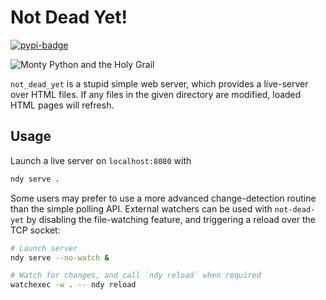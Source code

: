 # Not Dead Yet!
[![pypi-badge][]][pypi] 

[pypi-badge]: https://img.shields.io/pypi/v/not-dead-yet
[pypi]: https://pypi.org/project/not-dead-yet

![Monty Python and the Holy Grail](https://media.giphy.com/media/1cv7Gwf0Utdeg/giphy.gif)

`not_dead_yet` is a stupid simple web server, which provides a live-server over HTML files. 
If any files in the given directory are modified, loaded HTML pages will refresh.

## Usage
Launch a live server on `localhost:8080` with 
```bash
ndy serve .
```

Some users may prefer to use a more advanced change-detection routine than the simple polling API. External watchers can be used with `not-dead-yet` by disabling the file-watching feature, and triggering a reload over the TCP socket:
```bash
# Launch server
ndy serve --no-watch &

# Watch for changes, and call `ndy reload` when required
watchexec -w . -- ndy reload
```
